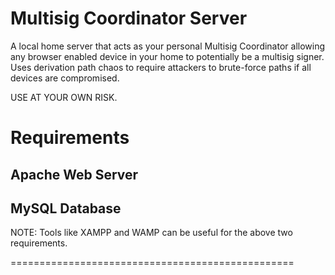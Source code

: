 # Multisig Coordinator Server 

A local home server that acts as your personal Multisig Coordinator allowing any browser enabled device in your home to potentially be a multisig signer. Uses derivation path chaos to require attackers to brute-force paths if all devices are compromised.

USE AT YOUR OWN RISK.

# Requirements    

## Apache Web Server
## MySQL Database
 
NOTE: Tools like XAMPP and WAMP can be useful for the above two requirements.


=================================================




